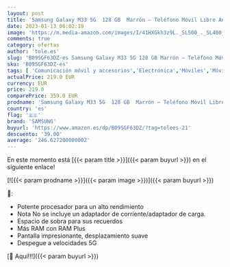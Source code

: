 ```yaml
---
layout: post
title: 'Samsung Galaxy M33 5G  128 GB  Marrón – Teléfono Móvil Libre Android  Smartphone con 6 GB de RAM [Exclusivo de Amazon]  Versión Española '
date: 2023-01-13 06:02:19
image: 'https://m.media-amazon.com/images/I/41HXGkh3z9L._SL500_._SL400_.jpg'
comments: true
category: ofertas
author: 'tole.es'
slug: 'B09SGF63DZ-es Samsung Galaxy M33 5G 128 GB Marrón – Teléfono Móvil Libre...'
sku: 'B09SGF63DZ-es'
tags: [ 'Comunicación móvil y accesorios','Electrónica','Móviles','Móviles y smartphones libres','android','samsung','🇪🇸', ]
actualPrice: 219.0 EUR
currency: EUR
price: 219.0
comparePrice: 359.0 EUR
prodname: 'Samsung Galaxy M33 5G  128 GB  Marrón – Teléfono Móvil Libre Android  Smartphone con 6 GB de RAM [Exclusivo de Amazon]  Versión Española '
country: 'es'
flag: '🇪🇸'
brand: 'SAMSUNG'
buyurl: 'https://www.amazon.es/dp/B09SGF63DZ/?tag=tolees-21'
descuento: '39.00'
average: '246.627200000002'
---
```


En este momento está [{{< param title >}}]({{< param buyurl >}}) en el siguiente enlace!

[![{{< param prodname >}}]({{< param image >}})]({{< param buyurl >}})

🔎:

- Potente procesador para un alto rendimiento
- Nota No se incluye un adaptador de corriente/adaptador de carga.
- Espacio de sobra para sus recuerdos
- Más RAM con RAM Plus
- Pantalla impresionante, desplazamiento suave
- Despegue a velocidades 5G

[🛒 Aquí!!!]({{< param buyurl >}})
